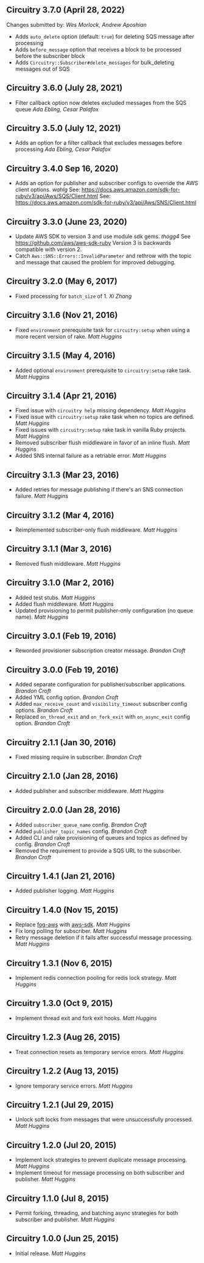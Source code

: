 ## Circuitry 3.7.0 (April 28, 2022)
Changes submitted by: *Wes Morlock, Andrew Aposhian*

* Adds `auto_delete` option (default: `true`) for deleting SQS message after processing
* Adds `before_message` option that receives a block to be processed before the subscriber block
* Adds `Circuitry::Subscriber#delete_messages` for bulk_deleting messages out of SQS

## Circuitry 3.6.0 (July 28, 2021)

* Filter callback option now deletes excluded messages from the SQS queue *Ada Ebling, Cesar Palafox*

## Circuitry 3.5.0 (July 12, 2021)

* Adds an option for a filter callback that excludes messages before processing *Ada Ebling, Cesar Palafox*

## Circuitry 3.4.0 Sep 16, 2020)

* Adds an option for publisher and subscriber configs to override the AWS client options. *wahlg*
  See: https://docs.aws.amazon.com/sdk-for-ruby/v3/api/Aws/SQS/Client.html
  See: https://docs.aws.amazon.com/sdk-for-ruby/v3/api/Aws/SNS/Client.html

## Circuitry 3.3.0 (June 23, 2020)

* Update AWS SDK to version 3 and use module sdk gems. *thogg4*
  See https://github.com/aws/aws-sdk-ruby
  Version 3 is backwards compatible with version 2.
* Catch `Aws::SNS::Errors::InvalidParameter` and rethrow with the topic
  and message that caused the problem for improved debugging.

## Circuitry 3.2.0 (May 6, 2017)

* Fixed processing for `batch_size` of 1. *Xi Zhang*

## Circuitry 3.1.6 (Nov 21, 2016)

* Fixed `environment` prerequisite task for `circuitry:setup` when using a more recent version
  of rake. *Matt Huggins*

## Circuitry 3.1.5 (May 4, 2016)

* Added optional `environment` prerequisite to `circuitry:setup` rake task. *Matt Huggins*

## Circuitry 3.1.4 (Apr 21, 2016)

* Fixed issue with `circuitry help` missing dependency. *Matt Huggins*
* Fixed issue with `circuitry:setup` rake task when no topics are defined. *Matt Huggins*
* Fixed issues with `circuitry:setup` rake task in vanilla Ruby projects. *Matt Huggins*
* Removed subscriber flush middleware in favor of an inline flush. *Matt Huggins*
* Added SNS internal failure as a retriable error. *Matt Huggins*

## Circuitry 3.1.3 (Mar 23, 2016)

* Added retries for message publishing if there's an SNS connection failure. *Matt Huggins*

## Circuitry 3.1.2 (Mar 4, 2016)

* Reimplemented subscriber-only flush middleware. *Matt Huggins*

## Circuitry 3.1.1 (Mar 3, 2016)

* Removed flush middleware. *Matt Huggins*

## Circuitry 3.1.0 (Mar 2, 2016)

* Added test stubs. *Matt Huggins*
* Added flush middleware. *Matt Huggins*
* Updated provisioning to permit publisher-only configuration (no queue name). *Matt Huggins*

## Circuitry 3.0.1 (Feb 19, 2016)

* Reworded provisioner subscription creator message. *Brandon Croft*

## Circuitry 3.0.0 (Feb 19, 2016)

* Added separate configuration for publisher/subscriber applications. *Brandon Croft*
* Added YML config option. *Brandon Croft*
* Added `max_receive_count` and `visibility_timeout` subscriber config options. *Brandon Croft*
* Replaced `on_thread_exit` and `on_fork_exit` with `on_async_exit` config option. *Brandon Croft*

## Circuitry 2.1.1 (Jan 30, 2016)

* Fixed missing require in subscriber. *Brandon Croft*

## Circuitry 2.1.0 (Jan 28, 2016)

* Added publisher and subscriber middleware. *Matt Huggins*

## Circuitry 2.0.0 (Jan 28, 2016)

* Added `subscriber_queue_name` config. *Brandon Croft*
* Added `publisher_topic_names` config. *Brandon Croft*
* Added CLI and rake provisioning of queues and topics as defined by config. *Brandon Croft*
* Removed the requirement to provide a SQS URL to the subscriber. *Brandon Croft*

## Circuitry 1.4.1 (Jan 21, 2016)

* Added publisher logging. *Matt Huggins*

## Circuitry 1.4.0 (Nov 15, 2015)

* Replace [fog-aws](https://github.com/fog/fog-aws) with
  [aws-sdk](https://github.com/aws/aws-sdk-ruby). *Matt Huggins*
* Fix long polling for subscriber. *Matt Huggins*
* Retry message deletion if it fails after successful message processing. *Matt Huggins*

## Circuitry 1.3.1 (Nov 6, 2015)

* Implement redis connection pooling for redis lock strategy. *Matt Huggins*

## Circuitry 1.3.0 (Oct 9, 2015)

* Implement thread exit and fork exit hooks. *Matt Huggins*

## Circuitry 1.2.3 (Aug 26, 2015)

* Treat connection resets as temporary service errors. *Matt Huggins*

## Circuitry 1.2.2 (Aug 13, 2015)

* Ignore temporary service errors. *Matt Huggins*

## Circuitry 1.2.1 (Jul 29, 2015)

* Unlock soft locks from messages that were unsuccessfully processed. *Matt Huggins*

## Circuitry 1.2.0 (Jul 20, 2015)

* Implement lock strategies to prevent duplicate message processing. *Matt Huggins*
* Implement timeout for message processing on both subscriber and publisher. *Matt Huggins*

## Circuitry 1.1.0 (Jul 8, 2015)

* Permit forking, threading, and batching async strategies for both subscriber and publisher.
  *Matt Huggins*

## Circuitry 1.0.0 (Jun 25, 2015)

* Initial release. *Matt Huggins*
